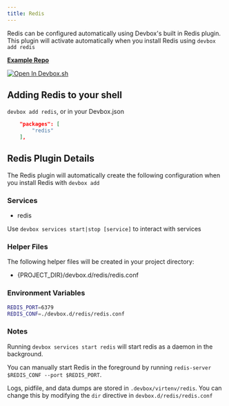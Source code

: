 ```yaml
---
title: Redis
---
```


Redis can be configured automatically using Devbox's built in Redis plugin. This plugin will activate automatically when you install Redis using `devbox add redis`

[**Example Repo**](https://github.com/jetpack-io/devbox-examples/tree/main/databases/redis)

[![Open In Devbox.sh](https://jetpack.io/img/devbox/open-in-devbox.svg)](https://devbox.sh/github.com/jetpack-io/devbox-examples?folder=databases/redis)

## Adding Redis to your shell

`devbox add redis`, or in your Devbox.json

```json
    "packages": [
        "redis"
    ],
```

## Redis Plugin Details

The Redis plugin will automatically create the following configuration when you install Redis with `devbox add`

### Services

* redis

Use `devbox services start|stop [service]` to interact with services

### Helper Files

The following helper files will be created in your project directory:

* {PROJECT_DIR}/devbox.d/redis/redis.conf


### Environment Variables

```bash
REDIS_PORT=6379
REDIS_CONF=./devbox.d/redis/redis.conf
```

### Notes

Running `devbox services start redis` will start redis as a daemon in the background.

You can manually start Redis in the foreground by running `redis-server $REDIS_CONF --port $REDIS_PORT`.

Logs, pidfile, and data dumps are stored in `.devbox/virtenv/redis`. You can change this by modifying the `dir` directive in `devbox.d/redis/redis.conf`